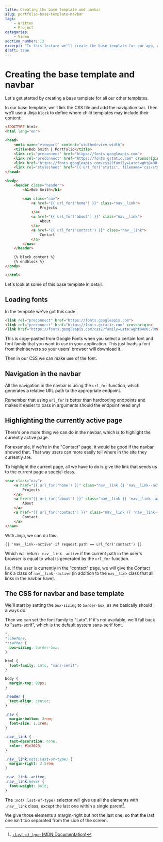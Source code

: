```yaml
---
title: Creating the base template and navbar
slug: portfolio-base-template-navbar
tags:
    - Written
    - Project
categories:
    - Video
section_number: 12
excerpt: "In this lecture we'll create the base template for our app, as well as add a navigation bar."
draft: true
---
```



# Creating the base template and navbar

Let's get started by creating a base template for all our other templates.

In our base template, we'll link the CSS file and add the navigation bar. Then we'll use a Jinja `block` to define where child templates may include their content:

```html
<!DOCTYPE html>
<html lang="en">

<head>
    <meta name="viewport" content="width=device-width">
    <title>Bob Smith | Portfolio</title>
    <link rel="preconnect" href="https://fonts.googleapis.com">
    <link rel="preconnect" href="https://fonts.gstatic.com" crossorigin>
    <link href="https://fonts.googleapis.com/css2?family=Lato:wght@400;700&display=swap" rel="stylesheet">
    <link rel="stylesheet" href="{{ url_for('static', filename='css/styles.css') }}" />
</head>

<body>
    <header class="header">
        <h1>Bob Smith</h1>

        <nav class="nav">
            <a href="{{ url_for('home') }}" class="nav__link">
                Projects
            </a>
            <a href="{{ url_for('about') }}" class="nav__link">
                About
            </a>
            <a href="{{ url_for('contact') }}" class="nav__link">
                Contact
            </a>
        </nav>
    </header>

    {% block content %}
    {% endblock %}
</body>

</html>
```

Let's look at some of this base template in detail.

## Loading fonts

In the template we've got this code:

```html
<link rel="preconnect" href="https://fonts.googleapis.com">
<link rel="preconnect" href="https://fonts.gstatic.com" crossorigin>
<link href="https://fonts.googleapis.com/css2?family=Lato:wght@400;700&display=swap" rel="stylesheet">
```

This is copy-pasted from Google Fonts when you select a certain font and font family that you want to use in your application. This just loads a font from their servers so your users' browser will download it.

Then in our CSS we can make use of the font.
## Navigation in the navbar

All the navigation in the navbar is using the `url_for` function, which generates a relative URL path to the appropriate endpoint.

Remember that using `url_for` is better than hardcoding endpoints and makes it easier to pass in arguments should the endpoint need any!

## Highlighting the currently active page

There's one more thing we can do in the navbar, which is to highlight the currently active page.

For example, if we're in the "Contact" page, it would be good if the navbar showed that. That way users can more easily tell where in the site they currently are.

To highlight the current page, all we have to do is give the link that sends us to the current page a special class.

```html
<nav class="nav">
    <a href="{{ url_for('home') }}" class="nav__link {{ 'nav__link--active' if request.path == url_for('home') }}">
        Projects
    </a>
    <a href="{{ url_for('about') }}" class="nav__link {{ 'nav__link--active' if request.path == url_for('about') }}">
        About
    </a>
    <a href="{{ url_for('contact') }}" class="nav__link {{ 'nav__link--active' if request.path == url_for('contact') }}">
        Contact
    </a>
</nav>
```

With Jinja, we can do this:

```
{{ 'nav__link--active' if request.path == url_for('contact') }}
```

Which will return `'nav__link--active` if the current path in the user's browser is equal to what is generated by the `url_for` function.

I.e. if the user is currently in the "contact" page, we will give the Contact link a class of `nav__link--active` (in addition to the `nav__link` class that all links in the navbar have).

## The CSS for navbar and base template

We'll start by setting the `box-sizing` to `border-box`, as we basically should always do.

Then we can set the font family to "Lato". If it's not available, we'll fall back to "sans-serif", which is the default system sans-serif font.

```css
*,
*::before,
*::after {
  box-sizing: border-box;
}

html {
  font-family: Lato, "sans-serif";
}

body {
  margin-top: 80px;
}

.header {
  text-align: center;
}

.nav {
  margin-bottom: 3rem;
  font-size: 1.2rem;
}

.nav__link {
  text-decoration: none;
  color: #1c2023;
}

.nav__link:not(:last-of-type) {
  margin-right: 2.5rem;
}

.nav__link--active,
.nav__link:hover {
  font-weight: bold;
}
```


The `:not(:last-of-type)` selector will give us all the elements with `.nav__link` class, except the last one within a single parent[^last-of-type].

We give those elements a margin-right but not the last one, so that the last one isn't too separated from the side of the screen.

[^last-of-type]: [`:last-of-type` (MDN Documentation)](https://developer.mozilla.org/en-US/docs/Web/CSS/:last-of-type)

